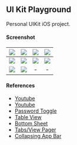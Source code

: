 ## UI Kit Playground ##

Personal UIKit iOS project.

#### Screenshot ####
| ![](https://images2.imgbox.com/80/dc/GyPVT9lB_o.png) | ![](https://i.imgur.com/5IZDBP0.png) | ![](https://i.imgur.com/ccx2iSI.png) | ![](https://i.imgur.com/6KbhQz6.png) |
| :---: | :---: | :---: | :---: |
| ![](https://i.imgur.com/01DXDkO.png) | ![](https://i.imgur.com/JZvUMC7.png) | ![](https://i.imgur.com/4v0kLYX.png) | ![](https://i.imgur.com/MHD5eWw.png) |
| ![](https://i.imgur.com/6njhtmM.png) | ![](https://i.imgur.com/Bq0uLhk.png) | - | - |

#### References ####
- [Youtube](https://youtu.be/cErQiJhLBOY)
- [Youtube](https://youtu.be/32rp1mtCg-Q)
- [Password Toggle](https://levelup.gitconnected.com/beginner-ios-dev-embed-a-secure-text-entry-toggle-button-into-a-uitextfield-17bacfc87608)
- [Table View](https://youtu.be/R2Ng8Vj2yhY)
- [Bottom Sheet](https://sarunw.com/posts/bottom-sheet-in-ios-15-with-uisheetpresentationcontroller/)
- [Tabs/View Pager](https://johncodeos.com/how-to-create-tabs-in-ios-using-swift/)
- [Collapsing App Bar](https://www.willowtreeapps.com/craft/how-to-create-a-simple-collapsing-header-with-uiscrollview)
